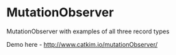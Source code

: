 # MutationObserver
MutationObserver with examples of all three record types

Demo here - http://www.catkim.io/mutationObserver/

